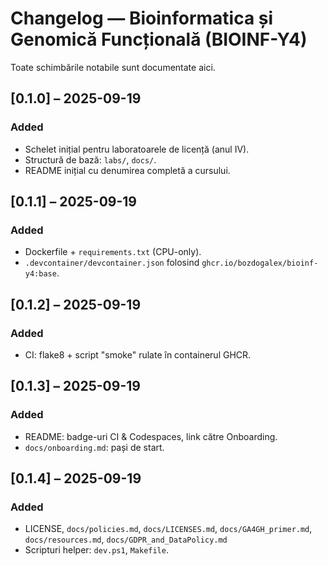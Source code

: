 
# Changelog — Bioinformatica și Genomică Funcțională (BIOINF-Y4)

Toate schimbările notabile sunt documentate aici.

## [0.1.0] – 2025-09-19
### Added
- Schelet inițial pentru laboratoarele de licență (anul IV).
- Structură de bază: `labs/`, `docs/`.
- README inițial cu denumirea completă a cursului.

## [0.1.1] – 2025-09-19
### Added
- Dockerfile + `requirements.txt` (CPU-only).
- `.devcontainer/devcontainer.json` folosind `ghcr.io/bozdogalex/bioinf-y4:base`.

## [0.1.2] – 2025-09-19
### Added
- CI: flake8 + script "smoke" rulate în containerul GHCR.

## [0.1.3] – 2025-09-19
### Added
- README: badge-uri CI & Codespaces, link către Onboarding.
- `docs/onboarding.md`: pași de start.

## [0.1.4] – 2025-09-19
### Added
- LICENSE, `docs/policies.md`, `docs/LICENSES.md`, `docs/GA4GH_primer.md`, `docs/resources.md`, `docs/GDPR_and_DataPolicy.md`
- Scripturi helper: `dev.ps1`, `Makefile`.